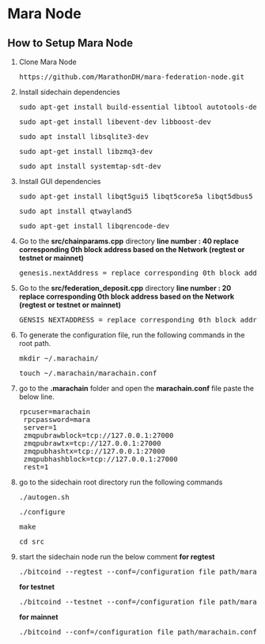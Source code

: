 # Mara Node

## How to Setup Mara Node

1. Clone Mara Node 
   <pre>https://github.com/MarathonDH/mara-federation-node.git</pre>

2. Install sidechain dependencies
   <pre>sudo apt-get install build-essential libtool autotools-dev automake pkg-config bsdmainutils python3</pre>
   <pre>sudo apt-get install libevent-dev libboost-dev</pre>
   <pre>sudo apt install libsqlite3-dev</pre>
   <pre>sudo apt-get install libzmq3-dev</pre>
   <pre>sudo apt install systemtap-sdt-dev</pre>

3. Install GUI dependencies
   <pre>sudo apt-get install libqt5gui5 libqt5core5a libqt5dbus5 qttools5-dev qttools5-dev-tools</pre>
   <pre>sudo apt install qtwayland5</pre>
   <pre>sudo apt-get install libqrencode-dev</pre>

4. Go to the <b>src/chainparams.cpp</b> directory
   <b>line number : 40 replace corresponding 0th block address based on the Network (regtest or testnet or mainnet)</b>
   <pre>genesis.nextAddress = replace corresponding 0th block address based on the Network  (regtest or testnet or mainnet)</pre>

5. Go to the <b>src/federation_deposit.cpp</b> directory
   <b>line number : 20 replace corresponding 0th block address based on the Network (regtest or testnet or mainnet)</b>
   <pre>GENSIS_NEXTADDRESS = replace corresponding 0th block address based on the Network  (regtest or testnet or mainnet)</pre>

6. To generate the configuration file, run the following commands in the root path.
   <pre>mkdir ~/.marachain/</pre>
   <pre>touch ~/.marachain/marachain.conf</pre>

7. go to the <b>.marachain</b> folder and open the <b>marachain.conf</b> file paste the below line.
   <pre>rpcuser=marachain
	rpcpassword=mara
	server=1
	zmqpubrawblock=tcp://127.0.0.1:27000
	zmqpubrawtx=tcp://127.0.0.1:27000
	zmqpubhashtx=tcp://127.0.0.1:27000
	zmqpubhashblock=tcp://127.0.0.1:27000
	rest=1</pre>

8. go to the sidechain root directory run the following commands
   <pre>./autogen.sh</pre>
   <pre>./configure</pre>
   <pre>make</pre>
   <pre>cd src</pre>

9. start the sidechain node run the below comment
   <b>for regtest</b>
   <pre>./bitcoind --regtest --conf=/configuration_file_path/marachain.conf --datadir=/configuration_file_path/.marachain -fallbackfee=0.0001 -txindex=1</pre>
   <b>for testnet</b>
   <pre>./bitcoind --testnet --conf=/configuration_file_path/marachain.conf --datadir=/configuration_file_path/.marachain -fallbackfee=0.0001 -txindex=1</pre>
   <b>for mainnet</b>
   <pre>./bitcoind --conf=/configuration_file_path/marachain.conf --datadir=/configuration_file_path/.marachain -fallbackfee=0.0001 -txindex=1</pre>